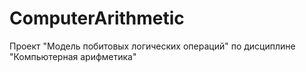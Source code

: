 # ComputerArithmetic
Проект "Модель побитовых логических операций" по дисциплине "Компьютерная арифметика"

